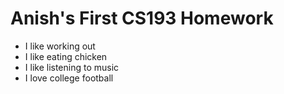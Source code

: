 # Anish's First CS193 Homework

- I like working out
- I like eating chicken 
- I like listening to music
- I love college football
